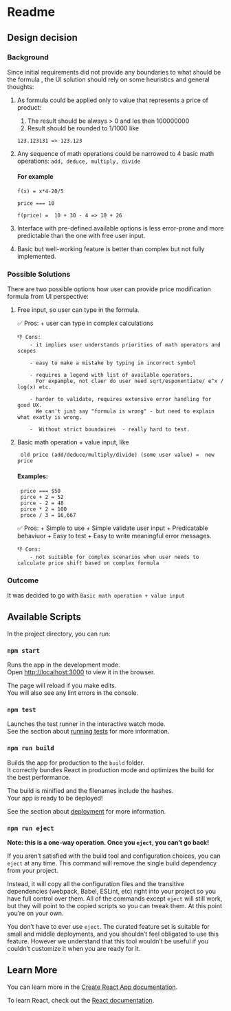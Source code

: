 # Readme


## Design decision

### Background 

Since initial requirements did not provide any boundaries to what should be the formula , the UI solution should rely on some heuristics and general thoughts: 
1. As formula could be applied only to value that represents a price of product: 
    1. The result should be always > 0 and les then 100000000
    2. Result should be rounded to 1/1000 like 
        
    `123.123131 => 123.123`


2. Any sequence of  math operations could be narrowed to 4 basic math operations: `add, deduce, multiply, divide`
  
    #### For example 
    `f(x) = x*4-20/5`
    
    `price === 10`

    `f(price) =  10 + 30 - 4 => 10 + 26`
    

3. Interface with pre-defined available options is less error-prone and more predictable than the one with free user input.


4. Basic but well-working feature is better than complex but not fully implemented.

###  Possible Solutions
There are two possible options how user can provide price modification formula from UI perspective: 
1. Free input, so user can type in the formula.


      ✅  Pros:
           + user can type in complex calculations

       👎 Cons:
           - it implies user understands priorities of math operators and scopes

           - easy to make a mistake by typing in incorrect symbol

           - requires a legend with list of available operators.
             For expample, not claer do user need sqrt/esponentiate/ e^x / log(x) etc.

           - harder to validate, requires extensive error handling for good UX. 
             We can't just say "formula is wrong" - but need to explain what exatly is wrong. 

           -  Without strict boundaires  - really hard to test.
           

2. Basic math operation + value input, like 
     
   ` old price (add/deduce/multiply/divide) (some user value) =  new price`
    
    #### Examples:
        price === $50
        pirce + 2 = 52
        pirce - 2 = 48
        pirce * 2 = 100
        proce / 3 = 16,667


      ✅  Pros:
           + Simple to use
           + Simple validate user input
           + Predicatable behaviuor 
           + Easy to test
           + Easy to write meaningful error messages.

       👎 Cons:
           - not suitable for complex scenarios when user needs to calculate price shift based on complex formula


### Outcome
It was decided to go with 
    `Basic math operation + value input`
## Available Scripts

In the project directory, you can run:

### `npm start`

Runs the app in the development mode.\
Open [http://localhost:3000](http://localhost:3000) to view it in the browser.

The page will reload if you make edits.\
You will also see any lint errors in the console.

### `npm test`

Launches the test runner in the interactive watch mode.\
See the section about [running tests](https://facebook.github.io/create-react-app/docs/running-tests) for more information.

### `npm run build`

Builds the app for production to the `build` folder.\
It correctly bundles React in production mode and optimizes the build for the best performance.

The build is minified and the filenames include the hashes.\
Your app is ready to be deployed!

See the section about [deployment](https://facebook.github.io/create-react-app/docs/deployment) for more information.

### `npm run eject`

**Note: this is a one-way operation. Once you `eject`, you can’t go back!**

If you aren’t satisfied with the build tool and configuration choices, you can `eject` at any time. This command will remove the single build dependency from your project.

Instead, it will copy all the configuration files and the transitive dependencies (webpack, Babel, ESLint, etc) right into your project so you have full control over them. All of the commands except `eject` will still work, but they will point to the copied scripts so you can tweak them. At this point you’re on your own.

You don’t have to ever use `eject`. The curated feature set is suitable for small and middle deployments, and you shouldn’t feel obligated to use this feature. However we understand that this tool wouldn’t be useful if you couldn’t customize it when you are ready for it.

## Learn More

You can learn more in the [Create React App documentation](https://facebook.github.io/create-react-app/docs/getting-started).

To learn React, check out the [React documentation](https://reactjs.org/).
